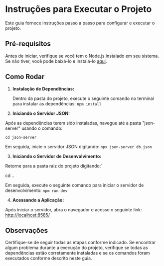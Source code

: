 
# Instruções para Executar o Projeto

Este guia fornece instruções passo a passo para configurar e executar o projeto.

## Pré-requisitos

Antes de iniciar, verifique se você tem o Node.js instalado em seu sistema. Se não tiver, você pode baixá-lo e instalá-lo [aqui](https://nodejs.org/).

## Como Rodar

1. **Instalação de Dependências:**

   Dentro da pasta do projeto, execute o seguinte comando no terminal para instalar as dependências: `npm install`





 2. **Iniciando o Servidor JSON:**

Após as dependências terem sido instaladas, navegue até a pasta "json-server" usando o comando:` 

`cd json-server`

 Em seguida, inicie o servidor JSON digitando: `npx json-server db.json`





 3. **Iniciando o Servidor de Desenvolvimento:**

Retorne para a pasta raiz do projeto digitando:` 

cd ..

Em seguida, execute o seguinte comando para iniciar o servidor de desenvolvimento:  `npm run dev` 







4. **Acessando a Aplicação:**

Após iniciar o servidor, abra o navegador e acesse o seguinte link:
[http://localhost:8585/](http://localhost:8585/)

## Observações

Certifique-se de seguir todas as etapas conforme indicado. Se encontrar algum problema durante a execução do projeto, verifique se todas as dependências estão corretamente instaladas e se os comandos foram executados conforme descrito neste guia.



